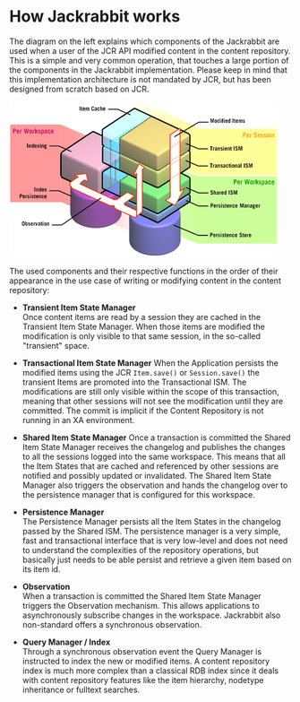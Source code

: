 <!--
   Licensed to the Apache Software Foundation (ASF) under one or more
   contributor license agreements.  See the NOTICE file distributed with
   this work for additional information regarding copyright ownership.
   The ASF licenses this file to You under the Apache License, Version 2.0
   (the "License"); you may not use this file except in compliance with
   the License.  You may obtain a copy of the License at

       http://www.apache.org/licenses/LICENSE-2.0

   Unless required by applicable law or agreed to in writing, software
   distributed under the License is distributed on an "AS IS" BASIS,
   WITHOUT WARRANTIES OR CONDITIONS OF ANY KIND, either express or implied.
   See the License for the specific language governing permissions and
   limitations under the License.
-->

How Jackrabbit works
====================
The diagram on the left explains which components of the Jackrabbit are
used when a user of the JCR API modified content in the content repository.
This is a simple and very common operation, that touches a large portion of
the components in the Jackrabbit implementation. Please keep in mind that
this implementation architecture is not mandated by JCR, but has been
designed from scratch based on JCR.

![Item State Manager](how-jackrabbit-works/jackrabbit-ism_small.jpg)

The used components and their respective functions in the order of their
appearance in the use case of writing or modifying content in the content
repository:

* **Transient Item State Manager**  
    Once content items are read by a session
    they are cached in the Transient Item State Manager. When those items are
    modified the modification is only visible to that same session, in the
    so-called "transient" space.


* **Transactional Item State Manager** 
    When the Application persists the
    modified items using the JCR `Item.save()` or `Session.save()` the transient
    Items are promoted into the Transactional ISM. The modifications are still
    only visible within the scope of this transaction, meaning that other
    sessions will not see the modification until they are committed. The commit
    is implicit if the Content Repository is not running in an XA environment.


* **Shared Item State Manager** 
    Once a transaction is committed the Shared
    Item State Manager receives the changelog and publishes the changes to all
    the sessions logged into the same workspace. This means that all the Item
    States that are cached and referenced by other sessions are notified and
    possibly updated or invalidated. The Shared Item State Manager also
    triggers the observation and hands the changelog over to the persistence
    manager that is configured for this workspace.


* **Persistence Manager**  
    The Persistence Manager persists all the Item
    States in the changelog passed by the Shared ISM. The persistence manager
    is a very simple, fast and transactional interface that is very low-level
    and does not need to understand the complexities of the repository
    operations, but basically just needs to be able persist and retrieve a
    given item based on its item id.


* **Observation**  
    When a transaction is committed the Shared Item State
    Manager triggers the Observation mechanism. This allows applications to
    asynchronously subscribe changes in the workspace. Jackrabbit also
    non-standard offers a synchronous observation.


* **Query Manager / Index**  
    Through a synchronous observation event the Query
    Manager is instructed to index the new or modified items. A content
    repository index is much more complex than a classical RDB index since it
    deals with content repository features like the item hierarchy, nodetype
    inheritance or fulltext searches.

